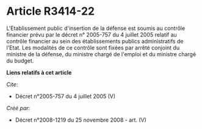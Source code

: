 # Article R3414-22

L'Etablissement public d'insertion de la défense est soumis au contrôle financier prévu par le décret n° 2005-757 du 4
juillet 2005 relatif au contrôle financier au sein des établissements publics administratifs de l'Etat. Les modalités de ce
contrôle sont fixées par arrêté conjoint du ministre de la défense, du ministre chargé de l'emploi et du ministre chargé du
budget.

**Liens relatifs à cet article**

_Cite_:

  - Décret n°2005-757 du 4 juillet 2005 (V)

_Créé par_:

  - Décret n°2008-1219 du 25 novembre 2008 - art. (V)
